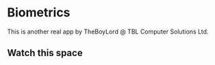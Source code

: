 # Biometrics

This is another real app by TheBoyLord @ TBL Computer Solutions Ltd.

## Watch this space

